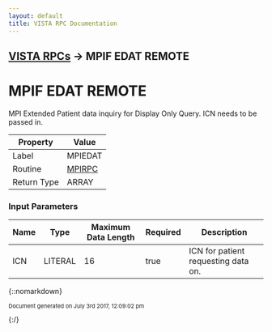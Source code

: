 ```yaml
---
layout: default
title: VISTA RPC Documentation
---
```


## [VISTA RPCs](TableOfContents) &#8594; MPIF EDAT REMOTE
# MPIF EDAT REMOTE

MPI Extended Patient data inquiry for Display Only Query. ICN needs to be passed in.

Property | Value
--- | ---
Label | MPIEDAT
Routine | [MPIRPC](http://code.osehra.org/dox/Routine_MPIRPC_source.html)
Return Type | ARRAY


### Input Parameters

Name | Type | Maximum Data Length | Required | Description
--- | --- | --- | --- | ---
ICN | LITERAL | 16 | true | ICN for patient requesting data on.



{::nomarkdown} <br/><p style="font-size: 11px">Document generated on July 3rd 2017, 12:09:02 pm</p>{:/}